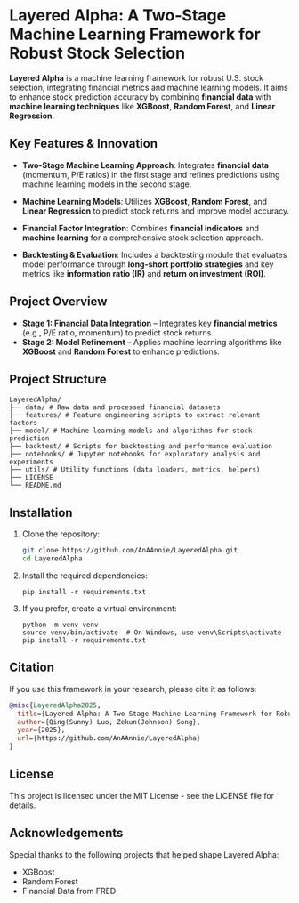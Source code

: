 # Layered Alpha: A Two-Stage Machine Learning Framework for Robust Stock Selection

**Layered Alpha** is a machine learning framework for robust U.S. stock selection, integrating financial metrics and machine learning models. It aims to enhance stock prediction accuracy by combining **financial data** with **machine learning techniques** like **XGBoost**, **Random Forest**, and **Linear Regression**.

## Key Features & Innovation

- **Two-Stage Machine Learning Approach**: Integrates **financial data** (momentum, P/E ratios) in the first stage and refines predictions using machine learning models in the second stage.
  
- **Machine Learning Models**: Utilizes **XGBoost**, **Random Forest**, and **Linear Regression** to predict stock returns and improve model accuracy.

- **Financial Factor Integration**: Combines **financial indicators** and **machine learning** for a comprehensive stock selection approach.

- **Backtesting & Evaluation**: Includes a backtesting module that evaluates model performance through **long-short portfolio strategies** and key metrics like **information ratio (IR)** and **return on investment (ROI)**.

## Project Overview

- **Stage 1: Financial Data Integration** – Integrates key **financial metrics** (e.g., P/E ratio, momentum) to predict stock returns.
- **Stage 2: Model Refinement** – Applies machine learning algorithms like **XGBoost** and **Random Forest** to enhance predictions.

## Project Structure

```
LayeredAlpha/
├── data/ # Raw data and processed financial datasets
├── features/ # Feature engineering scripts to extract relevant factors
├── model/ # Machine learning models and algorithms for stock prediction
├── backtest/ # Scripts for backtesting and performance evaluation
├── notebooks/ # Jupyter notebooks for exploratory analysis and experiments
├── utils/ # Utility functions (data loaders, metrics, helpers)
├── LICENSE
└── README.md
```

## Installation

1. Clone the repository:

   ```bash
   git clone https://github.com/AnAAnnie/LayeredAlpha.git
   cd LayeredAlpha
   ```
2. Install the required dependencies:
   ```
   pip install -r requirements.txt
   ```
3. If you prefer, create a virtual environment:
   ```
   python -m venv venv
   source venv/bin/activate  # On Windows, use venv\Scripts\activate
   pip install -r requirements.txt

   ```
   
## Citation
If you use this framework in your research, please cite it as follows:

```bibtex
@misc{LayeredAlpha2025,
  title={Layered Alpha: A Two-Stage Machine Learning Framework for Robust Stock Selection},
  author={Qing(Sunny) Luo, Zekun(Johnson) Song},
  year={2025},
  url={https://github.com/AnAAnnie/LayeredAlpha}
}
```

## License
This project is licensed under the MIT License - see the LICENSE file for details.

## Acknowledgements
Special thanks to the following projects that helped shape Layered Alpha:
- XGBoost
- Random Forest
- Financial Data from FRED
